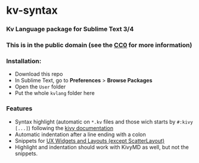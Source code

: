 # kv-syntax
### Kv Language package for Sublime Text 3/4

### This is in the public domain (see the [CC0](https://creativecommons.org/publicdomain/zero/1.0/) for more information)

### Installation:
- Download this repo
- In Sublime Text, go to **Preferences** > **Browse Packages**
- Open the `User` folder
- Put the whole `kvlang` folder here

### Features
- Syntax highlight (automatic on `*.kv` files and those wich starts by `#:kivy [...]`) following the [kivy documentation](https://kivy.org/doc/stable/guide/lang.html)
- Automatic indentation after a line ending with a colon
- Snippets for [UX Widgets and Layouts (except ScatterLayout)](https://kivy.org/doc/stable/api-kivy.uix.html)
- Highlight and indentation should work with KivyMD as well, but not the snippets.
